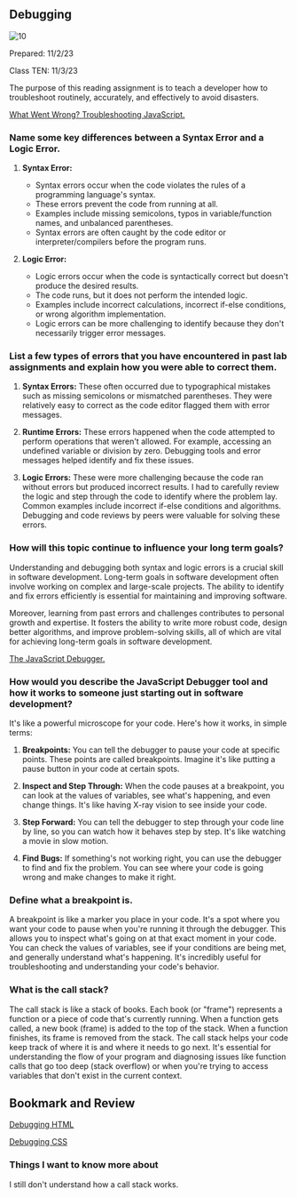 ## Debugging

![10](photos/ten.jpg)

Prepared: 11/2/23

Class TEN: 11/3/23

The purpose of this reading assignment is to teach a developer how to troubleshoot routinely, accurately, and effectively to avoid disasters.

[What Went Wrong? Troubleshooting JavaScript.](https://developer.mozilla.org/en-US/docs/Learn/JavaScript/First_steps/What_went_wrong)

### Name some key differences between a Syntax Error and a Logic Error.

1. **Syntax Error:**
   - Syntax errors occur when the code violates the rules of a programming language's syntax.
   - These errors prevent the code from running at all.
   - Examples include missing semicolons, typos in variable/function names, and unbalanced parentheses.
   - Syntax errors are often caught by the code editor or interpreter/compilers before the program runs.

2. **Logic Error:**
   - Logic errors occur when the code is syntactically correct but doesn't produce the desired results.
   - The code runs, but it does not perform the intended logic.
   - Examples include incorrect calculations, incorrect if-else conditions, or wrong algorithm implementation.
   - Logic errors can be more challenging to identify because they don't necessarily trigger error messages.

### List a few types of errors that you have encountered in past lab assignments and explain how you were able to correct them.

1. **Syntax Errors:** These often occurred due to typographical mistakes such as missing semicolons or mismatched parentheses. They were relatively easy to correct as the code editor flagged them with error messages.

2. **Runtime Errors:** These errors happened when the code attempted to perform operations that weren't allowed. For example, accessing an undefined variable or division by zero. Debugging tools and error messages helped identify and fix these issues.

3. **Logic Errors:** These were more challenging because the code ran without errors but produced incorrect results. I had to carefully review the logic and step through the code to identify where the problem lay. Common examples include incorrect if-else conditions and algorithms. Debugging and code reviews by peers were valuable for solving these errors.

### How will this topic continue to influence your long term goals?

Understanding and debugging both syntax and logic errors is a crucial skill in software development. Long-term goals in software development often involve working on complex and large-scale projects. The ability to identify and fix errors efficiently is essential for maintaining and improving software. 

Moreover, learning from past errors and challenges contributes to personal growth and expertise. It fosters the ability to write more robust code, design better algorithms, and improve problem-solving skills, all of which are vital for achieving long-term goals in software development.


[The JavaScript Debugger.](https://developer.mozilla.org/en-US/docs/Learn/Common_questions/What_are_browser_developer_tools#the_javascript_debugger)

### How would you describe the JavaScript Debugger tool and how it works to someone just starting out in software development?

 It's like a powerful microscope for your code. Here's how it works, in simple terms:

1. **Breakpoints:** You can tell the debugger to pause your code at specific points. These points are called breakpoints. Imagine it's like putting a pause button in your code at certain spots.

2. **Inspect and Step Through:** When the code pauses at a breakpoint, you can look at the values of variables, see what's happening, and even change things. It's like having X-ray vision to see inside your code.

3. **Step Forward:** You can tell the debugger to step through your code line by line, so you can watch how it behaves step by step. It's like watching a movie in slow motion. 

4. **Find Bugs:** If something's not working right, you can use the debugger to find and fix the problem. You can see where your code is going wrong and make changes to make it right.

### Define what a breakpoint is.

A breakpoint is like a marker you place in your code. It's a spot where you want your code to pause when you're running it through the debugger. This allows you to inspect what's going on at that exact moment in your code. You can check the values of variables, see if your conditions are being met, and generally understand what's happening. It's incredibly useful for troubleshooting and understanding your code's behavior.

### What is the call stack?

The call stack is like a stack of books. Each book (or "frame") represents a function or a piece of code that's currently running. When a function gets called, a new book (frame) is added to the top of the stack. When a function finishes, its frame is removed from the stack. The call stack helps your code keep track of where it is and where it needs to go next. It's essential for understanding the flow of your program and diagnosing issues like function calls that go too deep (stack overflow) or when you're trying to access variables that don't exist in the current context.


## Bookmark and Review

[Debugging HTML](https://developer.mozilla.org/en-US/docs/Learn/HTML/Introduction_to_HTML/Debugging_HTML)

[Debugging CSS](https://developer.mozilla.org/en-US/docs/Learn/CSS/Building_blocks/Debugging_CSS)

### Things I want to know more about

I still don't understand how a call stack works. 